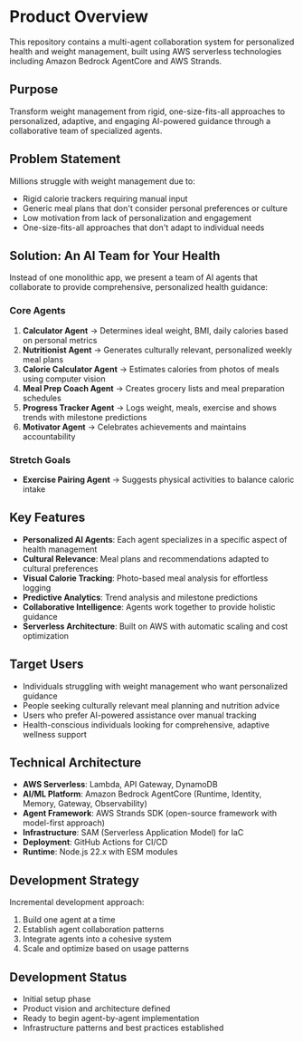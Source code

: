 # Product Overview

This repository contains a multi-agent collaboration system for personalized health and weight management, built using AWS serverless technologies including Amazon Bedrock AgentCore and AWS Strands.

## Purpose

Transform weight management from rigid, one-size-fits-all approaches to personalized, adaptive, and engaging AI-powered guidance through a collaborative team of specialized agents.

## Problem Statement

Millions struggle with weight management due to:

- Rigid calorie trackers requiring manual input
- Generic meal plans that don't consider personal preferences or culture
- Low motivation from lack of personalization and engagement
- One-size-fits-all approaches that don't adapt to individual needs

## Solution: An AI Team for Your Health
Instead of one monolithic app, we present a team of AI agents that collaborate to provide comprehensive, personalized health guidance:

### Core Agents

1. **Calculator Agent** → Determines ideal weight, BMI, daily calories based on personal metrics
2. **Nutritionist Agent** → Generates culturally relevant, personalized weekly meal plans
3. **Calorie Calculator Agent** → Estimates calories from photos of meals using computer vision
4. **Meal Prep Coach Agent** → Creates grocery lists and meal preparation schedules
5. **Progress Tracker Agent** → Logs weight, meals, exercise and shows trends with milestone predictions
6. **Motivator Agent** → Celebrates achievements and maintains accountability

### Stretch Goals

- **Exercise Pairing Agent** → Suggests physical activities to balance caloric intake

## Key Features

- **Personalized AI Agents**: Each agent specializes in a specific aspect of health management
- **Cultural Relevance**: Meal plans and recommendations adapted to cultural preferences
- **Visual Calorie Tracking**: Photo-based meal analysis for effortless logging
- **Predictive Analytics**: Trend analysis and milestone predictions
- **Collaborative Intelligence**: Agents work together to provide holistic guidance
- **Serverless Architecture**: Built on AWS with automatic scaling and cost optimization

## Target Users

- Individuals struggling with weight management who want personalized guidance
- People seeking culturally relevant meal planning and nutrition advice
- Users who prefer AI-powered assistance over manual tracking
- Health-conscious individuals looking for comprehensive, adaptive wellness support

## Technical Architecture

- **AWS Serverless**: Lambda, API Gateway, DynamoDB
- **AI/ML Platform**: Amazon Bedrock AgentCore (Runtime, Identity, Memory, Gateway, Observability)
- **Agent Framework**: AWS Strands SDK (open-source framework with model-first approach)
- **Infrastructure**: SAM (Serverless Application Model) for IaC
- **Deployment**: GitHub Actions for CI/CD
- **Runtime**: Node.js 22.x with ESM modules

## Development Strategy

Incremental development approach:

1. Build one agent at a time
2. Establish agent collaboration patterns
3. Integrate agents into a cohesive system
4. Scale and optimize based on usage patterns

## Development Status

- Initial setup phase
- Product vision and architecture defined
- Ready to begin agent-by-agent implementation
- Infrastructure patterns and best practices established
